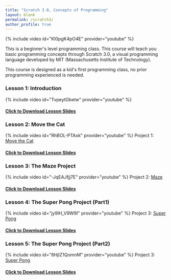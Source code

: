```yaml
---
title: "Scratch 3.0, Concepts of Programming"
layout: blank
permalink: /scratch3/
author_profile: true
---
```



{% include video id="Kl0pgK4pO4E" provider="youtube" %}

This is a beginner's level programming class. This course will teach you basic programming concepts through Scratch 3.0, a visual programming language developed by MIT (Massachusetts Institute of Technology).   

This course is designed as a kid's first programming class, no prior programming experienced is needed.


### Lesson 1: Introduction

{% include video id="TvpeytGbelw" provider="youtube" %}

#### [Click to Download Lesson Slides](/assets/docs/scratch1.pdf)   

### Lesson 2: Move the Cat

{% include video id="RhBOL-PTAxk" provider="youtube" %}
Project 1: [Move the Cat](https://scratch.mit.edu/projects/410129679)
#### [Click to Download Lesson Slides](/assets/docs/scratch1.pdf)   

### Lesson 3: The Maze Project

{% include video id="-JqEAJfjj7E" provider="youtube" %}
Project 2: [Maze](https://scratch.mit.edu/projects/404731903)
#### [Click to Download Lesson Slides](/assets/docs/scratch2.pdf)   

### Lesson 4: The Super Pong Project (Part1)

{% include video id="jy9lH_V9W9I" provider="youtube" %}
Project 3: [Super Pong](https://scratch.mit.edu/projects/413033160)
#### [Click to Download Lesson Slides](/assets/docs/scratch3.pdf)   

### Lesson 5: The Super Pong Project (Part2)

{% include video id="8HjIZ1QomnM" provider="youtube" %}
Project 3: [Super Pong](https://scratch.mit.edu/projects/413033160)
#### [Click to Download Lesson Slides](/assets/docs/scratch4.pdf)   
